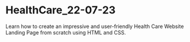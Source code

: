 # HealthCare_22-07-23
Learn how to create an impressive and user-friendly Health Care Website Landing Page from scratch using HTML and CSS.
